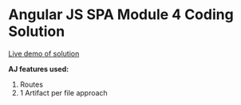Angular JS SPA Module 4 Coding Solution
=======
[Live demo of solution](https://stsourdos.github.io/angular-js/module4-solution/index.html)

**AJ features used:**

1. Routes
2. 1 Artifact per file approach
